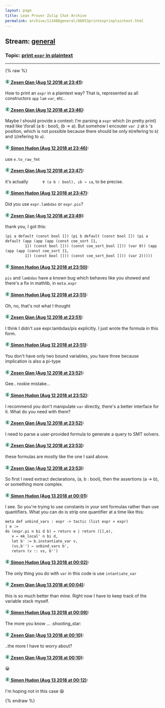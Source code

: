 ```yaml
---
layout: page
title: Lean Prover Zulip Chat Archive 
permalink: archive/113488general/86653printexprinplaintext.html
---
```


## Stream: [general](index.html)
### Topic: [print `expr` in plaintext](86653printexprinplaintext.html)

---


{% raw %}
#### [![Click to go to Zulip](../../assets/img/zulip2.png) Zesen Qian (Aug 12 2018 at 23:41)](https://leanprover.zulipchat.com/#narrow/stream/113488-general/topic/print%20%60expr%60%20in%20plaintext/near/132012147):
How to print an `expr` in a plaintext way? That is, represented as all constructors `app` `lam` `var`, etc..

#### [![Click to go to Zulip](../../assets/img/zulip2.png) Zesen Qian (Aug 12 2018 at 23:46)](https://leanprover.zulipchat.com/#narrow/stream/113488-general/topic/print%20%60expr%60%20in%20plaintext/near/132012314):
Maybe I should provide a context: I'm parsing a `expr` which (in pretty print) read like \forall (a b : bool), (b -> a). But somehow I encouter `var 2` at `b` 's position, which is not possible because there should be only `0`(refering to `b`) and `1`(refering to `a`).

#### [![Click to go to Zulip](../../assets/img/zulip2.png) Simon Hudon (Aug 12 2018 at 23:46)](https://leanprover.zulipchat.com/#narrow/stream/113488-general/topic/print%20%60expr%60%20in%20plaintext/near/132012324):
use `e.to_raw_fmt`

#### [![Click to go to Zulip](../../assets/img/zulip2.png) Zesen Qian (Aug 12 2018 at 23:47)](https://leanprover.zulipchat.com/#narrow/stream/113488-general/topic/print%20%60expr%60%20in%20plaintext/near/132012325):
it's actually `      ∀ (a b : bool), ↥b → ↥a`, to be precise.

#### [![Click to go to Zulip](../../assets/img/zulip2.png) Simon Hudon (Aug 12 2018 at 23:47)](https://leanprover.zulipchat.com/#narrow/stream/113488-general/topic/print%20%60expr%60%20in%20plaintext/near/132012338):
Did you use `expr.lambdas` or `expr.pis`?

#### [![Click to go to Zulip](../../assets/img/zulip2.png) Zesen Qian (Aug 12 2018 at 23:49)](https://leanprover.zulipchat.com/#narrow/stream/113488-general/topic/print%20%60expr%60%20in%20plaintext/near/132012398):
thank you, I got this: 
```
(pi a default (const bool []) (pi b default (const bool []) (pi a default (app (app (app (const coe_sort [1,
         1]) (const bool [])) (const coe_sort_bool [])) (var 0)) (app (app (app (const coe_sort [1,
         1]) (const bool [])) (const coe_sort_bool [])) (var 2)))))
```

#### [![Click to go to Zulip](../../assets/img/zulip2.png) Simon Hudon (Aug 12 2018 at 23:50)](https://leanprover.zulipchat.com/#narrow/stream/113488-general/topic/print%20%60expr%60%20in%20plaintext/near/132012450):
`pis` and `lambdas` have a known bug which behaves like you showed and there's a fix in mathlib, in `meta.expr`

#### [![Click to go to Zulip](../../assets/img/zulip2.png) Simon Hudon (Aug 12 2018 at 23:51)](https://leanprover.zulipchat.com/#narrow/stream/113488-general/topic/print%20%60expr%60%20in%20plaintext/near/132012460):
Oh, no, that's not what I thought

#### [![Click to go to Zulip](../../assets/img/zulip2.png) Zesen Qian (Aug 12 2018 at 23:51)](https://leanprover.zulipchat.com/#narrow/stream/113488-general/topic/print%20%60expr%60%20in%20plaintext/near/132012463):
I think I didn't use expr.lambdas/pis explicitly. I just wrote the formula in this form.

#### [![Click to go to Zulip](../../assets/img/zulip2.png) Simon Hudon (Aug 12 2018 at 23:51)](https://leanprover.zulipchat.com/#narrow/stream/113488-general/topic/print%20%60expr%60%20in%20plaintext/near/132012467):
You don't have only two bound variables, you have three because implication is also a pi-type

#### [![Click to go to Zulip](../../assets/img/zulip2.png) Zesen Qian (Aug 12 2018 at 23:52)](https://leanprover.zulipchat.com/#narrow/stream/113488-general/topic/print%20%60expr%60%20in%20plaintext/near/132012512):
Gee.. rookie mistake...

#### [![Click to go to Zulip](../../assets/img/zulip2.png) Simon Hudon (Aug 12 2018 at 23:52)](https://leanprover.zulipchat.com/#narrow/stream/113488-general/topic/print%20%60expr%60%20in%20plaintext/near/132012515):
I recommend you don't manipulate `var` directly, there's a better interface for it. What do you need with them?

#### [![Click to go to Zulip](../../assets/img/zulip2.png) Zesen Qian (Aug 12 2018 at 23:52)](https://leanprover.zulipchat.com/#narrow/stream/113488-general/topic/print%20%60expr%60%20in%20plaintext/near/132012516):
I need to parse a user-provided formula to generate a query to SMT solvers.

#### [![Click to go to Zulip](../../assets/img/zulip2.png) Zesen Qian (Aug 12 2018 at 23:53)](https://leanprover.zulipchat.com/#narrow/stream/113488-general/topic/print%20%60expr%60%20in%20plaintext/near/132012523):
these formulas are mostly like the one I said above.

#### [![Click to go to Zulip](../../assets/img/zulip2.png) Zesen Qian (Aug 12 2018 at 23:53)](https://leanprover.zulipchat.com/#narrow/stream/113488-general/topic/print%20%60expr%60%20in%20plaintext/near/132012524):
So first I need extract declarations, (a, b : bool), then the assertions (a -> b), or something more complex.

#### [![Click to go to Zulip](../../assets/img/zulip2.png) Simon Hudon (Aug 13 2018 at 00:01)](https://leanprover.zulipchat.com/#narrow/stream/113488-general/topic/print%20%60expr%60%20in%20plaintext/near/132012721):
I see. So you're trying to use constants in your smt formulas rather than use quantifiers. What you can do is strip one quantifier at a time like this:

```lean
meta def unbind_vars : expr -> tactic (list expr × expr)
| e :=
do (expr.pi n bi d b) ← return e | return ([],e),
   v ← mk_local' n bi d,
   let b' := b.instantiate_var v,
   (vs,b'') ← unbind_vars b',
   return (v :: vs, b'')
```

#### [![Click to go to Zulip](../../assets/img/zulip2.png) Simon Hudon (Aug 13 2018 at 00:02)](https://leanprover.zulipchat.com/#narrow/stream/113488-general/topic/print%20%60expr%60%20in%20plaintext/near/132012763):
The only thing you do with `var` in this code is use `intantiate_var`

#### [![Click to go to Zulip](../../assets/img/zulip2.png) Zesen Qian (Aug 13 2018 at 00:04)](https://leanprover.zulipchat.com/#narrow/stream/113488-general/topic/print%20%60expr%60%20in%20plaintext/near/132012813):
this is so much better than mine. Right now I have to keep track of the variable stack myself.

#### [![Click to go to Zulip](../../assets/img/zulip2.png) Simon Hudon (Aug 13 2018 at 00:09)](https://leanprover.zulipchat.com/#narrow/stream/113488-general/topic/print%20%60expr%60%20in%20plaintext/near/132012925):
The more you know ... :shooting_star:

#### [![Click to go to Zulip](../../assets/img/zulip2.png) Zesen Qian (Aug 13 2018 at 00:10)](https://leanprover.zulipchat.com/#narrow/stream/113488-general/topic/print%20%60expr%60%20in%20plaintext/near/132012975):
..the more I have to worry about?

#### [![Click to go to Zulip](../../assets/img/zulip2.png) Zesen Qian (Aug 13 2018 at 00:10)](https://leanprover.zulipchat.com/#narrow/stream/113488-general/topic/print%20%60expr%60%20in%20plaintext/near/132012978):
:grinning:

#### [![Click to go to Zulip](../../assets/img/zulip2.png) Simon Hudon (Aug 13 2018 at 00:12)](https://leanprover.zulipchat.com/#narrow/stream/113488-general/topic/print%20%60expr%60%20in%20plaintext/near/132013027):
I'm hoping not in this case :laughing:


{% endraw %}
